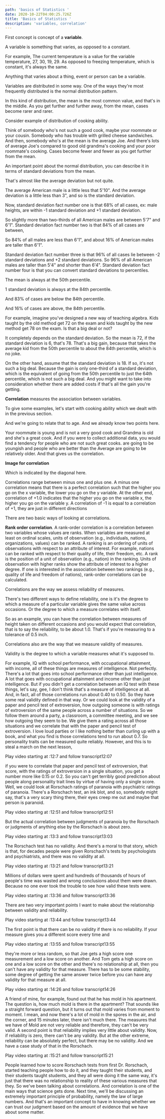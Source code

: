 ```yaml
---
path: 'basics of Statistics '
date: 2020-10-22T04:00:25.726Z
title: 'Basics of Statistics '
description: 'variables, correlation'
---
```

First concept is concept of a **variable**. 

A variable is something that varies, as opposed to a constant. 

For example, The current temperature is a value for the variable temperature, 27, 30, 19, 29. As opposed to freezing temperature, which is constant, it's always the same.

 Anything that varies about a thing, event or person can be a variable.

Variables are distributed in some way. One of the ways they're most frequently distributed is the normal distribution pattern.

In this kind of distribution, the mean is the most common value, and that's in the middle. As you get further and further away, from the mean, cases become rarer and rarer.

Consider example of distribution of cooking ability. 

Think of somebody who's not such a good cook, maybe your roommate or your cousin. Somebody who has trouble with grilled cheese sandwiches. And then, somebody who's at the mean is the average Joe. And there's lots of average Joe's compared to good old grandma's cooking and your poor roommate's cooking. Cases become fewer and fewer as you get further from the mean.

An important point about the normal distribution, you can describe it in terms of standard deviations from the mean.

That's almost like the average deviation but not quite.

The average American male is a little less that 5'10". And the average deviation is a little less than 3", and so is the standard deviation.

Now, standard deviation fact number one is that 68% of all cases, ex: male heights, are within -1 standard deviation and +1 standard deviation.

So slightly more than two-thirds of all American males are between 5'7" and 6'1". Standard deviation fact number two is that 84% of all cases are between,

So 84% of all males are less than 6'1", and about 16% of American males are taller than 6'1". 

Standard deviation fact number three is that 96% of all cases lie between -2 standard deviations and +2 standard deviations. So 96% of all American males are taller than 5'4" and shorter than 6'4". Standard deviation fact number four is that you can convert standard deviations to percentiles.

The mean is always at the 50th percentile.

1 standard deviation is always at the 84th percentile.

And 83% of cases are below the 84th percentile.

And 16% of cases are above,
the 84th percentile. 

For example, imagine you've designed a new way of teaching algebra. Kids taught by the old method get 72 on the exam and kids taught by the new method get 78 on the exam. Is that a big deal or not?

It completely depends on the standard deviation. So the mean is 72, if the standard deviation is 6, that's 78. That's a big gain, because that takes the average kid from the 50th percentile to about the 84th percentile, which is no joke.

On the other hand, assume that the standard deviation is 18. If so, it's not such a big deal. Because the gain is only one-third of a standard deviation, which is the equivalent of going from the 50th percentile to just the 64th percentile, which is not such a big deal. And you might want to take into consideration whether there are added costs if that's all the gain you're getting.









**Correlation** measures the association between variables. 

To give some examples, let's start with cooking ability which we dealt with in the previous section.

And we're going to relate that to age. And we already know two points here. 

Your roommate is young and is not a very good cook and Grandma is old and she's a great cook. And if you were to collect additional data, you would find a tendency for people who are not such great cooks. are going to be youngish and people who are better than the Average are going to be relatively older. And that gives us the correlation.

**Image for correlation**

Which is indicated by the diagonal here.

Correlations range between minus one and plus one. A minus one correlation means that there is a perfect correlation such that the higher you go on the x variable, the lower you go on the y variable. At the other end, correlation of +1.0 indicates that the higher you go on the variable x, the higher you go on the variable y. A correlation of -1 is equal to a correlation of +1, they are just in different directions

There are two basic ways of looking at correlations. 

**Rank order correlation**. A rank-order correlation is a correlation between two variables whose values are ranks. When variables are measured at least on ordinal scales, units of observation (e.g., individuals, nations, organizations, values) can be ranked. A ranking is an ordering of units of observations with respect to an attribute of interest. For example, nations can be ranked with respect to their quality of life, their freedom, etc. A rank is the position of a unit of observation (e.g., nation) in the ranking. Units of observation with higher ranks show the attribute of interest to a higher degree. If one is interested in the association between two rankings (e.g., quality of life and freedom of nations), rank-order correlations can be calculated. 

Correlations are the way we assess reliability of measures.

There's two different ways to define reliability, one is it's the degree to which a measure of a particular variable gives the same value across occasions. Or the degree to which a measure correlates with itself.

So as an example, you can have the correlation between measures of height taken on different occasions and you would expect that correlation, that is to say the reliability, to be about 1.0. That's if you're measuring to a tolerance of 0.5 inch.

Correlations also are the way that we measure validity of measures.

Validity is the degree to which a variable measures what it's supposed to.

For example, IQ with school performance, with occupational attainment, with income, all of these things are measures of intelligence. Not perfectly. There's a lot that goes into school performance other than just intelligence. A lot that goes with occupational attainment and income other than just intelligence. But if you didn't get a correlation between an IQ test with these things, let's say, gee, I don't think that's a measure of intelligence at all. And, in fact, all of those correlations run about 0.40 to 0.50. So they have some real validity defined in that way. Or we could look at the validity of a paper and pencil test of extroversion, how outgoing someone is with ratings of extroversion of the same people across a number of situations. So we follow them around a party, a classroom, a committee meeting, and we see how outgoing they seem to be. We give them a rating across all those situations and we correlate that with the paper and pencil test of extroversion. I love loud parties or I like nothing better than curling up with a book, and what you find is those correlations tend to run about 0.7. So personality traits can be measured quite reliably. However, and this is to steal a march on the next lesson,

Play video starting at :12:7 and follow transcript12:07

if you were to correlate that paper and pencil test of extroversion, that score, with the ratings of extroversion in a single situation, you get a number more like 0.15 or 0.2. So you can't get terribly good prediction about people along personality trait lines by virtue of having only a single score. Well, we could look at Rorschach ratings of paranoia with psychiatric ratings of paranoia. There's a Rorschach test, an ink blot, and so, somebody might say, that's a very scary thing there, their eyes creep me out and maybe that person is paranoid.

Play video starting at :12:51 and follow transcript12:51

But the actual correlation between judgments of paranoia by the Rorschach or judgments of anything else by the Rorschach is about zero.

Play video starting at :13:3 and follow transcript13:03

The Rorschach test has no validity. And there's a moral to that story, which is that, for decades people were given Rorschach's tests by psychologists and psychiatrists, and there was no validity at all.

Play video starting at :13:21 and follow transcript13:21

Millions of dollars were spent and hundreds of thousands of hours of people's time was wasted and wrong conclusions about them were drawn. Because no one ever took the trouble to see how valid these tests were.

Play video starting at :13:36 and follow transcript13:36

There are two very important points I want to make about the relationship between validity and reliability.

Play video starting at :13:44 and follow transcript13:44

The first point is that there can be no validity if there is no reliability. If your measure gives you a different score every time and

Play video starting at :13:55 and follow transcript13:55

they're more or less random, so that Joe gets a high score one measurement and a low score on another. And Tom gets a high score on one and a low score on the other and there's no relationship at all, then you can't have any validity for that measure. There has to be some stability, some degree of getting the same answer twice before you can have any validity for that measure at all.

Play video starting at :14:26 and follow transcript14:26

A friend of mine, for example, found out that he has mold in his apartment. The question is, how much mold is there in the apartment? That sounds like a straight forward question, but it turns out that mold varies from moment to moment. I mean, and now there's a lot of mold in the spores in the air, and the corner, and 15 minutes later, there isn't much there. The measures that we have of Mold are not very reliable and therefore, they can't be very valid. A second point is that reliability implies very little about validity. Now, if reliability is zero, there can't be any validity. But at the other extreme, reliability can be absolutely perfect, but there may be no validity. And we have a case study of that in the Rorschach.

Play video starting at :15:21 and follow transcript15:21

People learned how to score Rorschach tests from first Dr. Rorschach, started teaching people how to do it, and they taught their students, and their students taught students, and they all were doing it the same way, it's just that there was no relationship to reality of these various measures that they. So we've been talking about correlations. And correlation is one of the main ways that science gets done. Next time, we'll be discussing an extremely important principle of probability, namely the law of large numbers. And that's an important concept to have in knowing whether we can trust our judgment based on the amount of evidence that we have about some matter.
